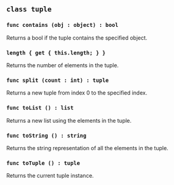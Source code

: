 ## ```class tuple```

### ```func contains (obj : object) : bool```
Returns a bool if the tuple contains the specified object.

### ```length { get { this.length; } }```
Returns the number of elements in the tuple.

### ```func split (count : int) : tuple```
Returns a new tuple from index 0 to the specified index.

### ```func toList () : list```
Returns a new list using the elements in the tuple.

### ```func toString () : string```
Returns the string representation of all the elements in the tuple.

### ```func toTuple () : tuple```
Returns the current tuple instance.
